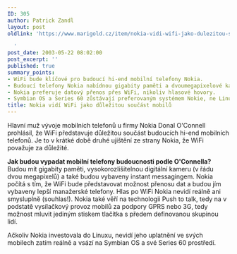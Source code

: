 ```yaml
---
ID: 305
author: Patrick Zandl
layout: post
oldlink: 'https://www.marigold.cz/item/nokia-vidi-wifi-jako-dulezitou-soucast-mobilu

  '
post_date: 2003-05-22 08:02:00
post_excerpt: ''
published: true
summary_points:
- WiFi bude klíčové pro budoucí hi-end mobilní telefony Nokia.
- Budoucí telefony Nokia nabídnou gigabity paměti a dvoumegapixelové kamery.
- Nokia preferuje datový přenos přes WiFi, nikoliv hlasové hovory.
- Symbian OS a Series 60 zůstávají preferovaným systémem Nokie, ne Linux.
title: Nokia vidí WiFi jako důležitou součást mobilů
---
```


<p>
Hlavní muž vývoje mobilních telefonů u firmy Nokia Donal O'Connell prohlásil, že WiFi představuje důležitou součást budoucích hi-end mobilních telefonů. Je to v krátké době druhé ujištění ze strany Nokia, že WiFi považuje za důležité. </p>

<p>
<STRONG>Jak budou vypadat mobilní telefony budoucnosti podle O'Connella?</STRONG> Budou mít gigabity paměti, vysokorozlišitelnou digitální kameru (v řádu dvou megapixelů) a také budou vybaveny instant messagingem. Nokia počítá s tím, že WiFi bude představovat možnost přenosu dat a budou jím vybaveny lepší manažerské telefony. Hlas po WiFi Nokia nevidí reálně ani smysluplně (souhlas!). Nokia také věří na technologii Push to talk, tedy na v podstatě vysílačkový provoz mobilů za podpory GPRS nebo 3G, tedy možnost mluvit jediným stiskem tlačítka s předem definovanou skupinou lidí. </p>

<p>
Ačkoliv Nokia investovala do Linuxu, nevidí jeho uplatnění ve svých mobilech zatím reálně a vsází na Symbian OS a své Series 60 prostředí. </p>